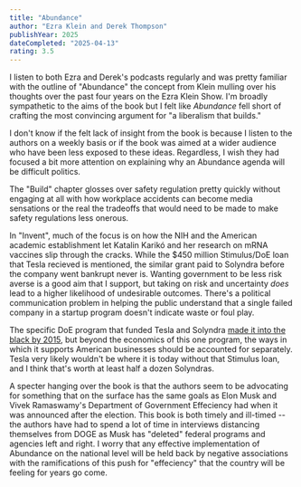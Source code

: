 ```yaml
---
title: "Abundance"
author: "Ezra Klein and Derek Thompson"
publishYear: 2025
dateCompleted: "2025-04-13"
rating: 3.5
---
```


I listen to both Ezra and Derek's podcasts regularly and was pretty familiar with the
outline of "Abundance" the concept from Klein mulling over his thoughts over the past four
years on the Ezra Klein Show. I'm broadly sympathetic to the aims of the book but I felt
like _Abundance_ fell short of crafting the most convincing argument for "a liberalism
that builds."

I don't know if the felt lack of insight from the book is because I listen to the authors
on a weekly basis or if the book was aimed at a wider audience who have been less exposed
to these ideas. Regardless, I wish they had focused a bit more attention on explaining why
an Abundance agenda will be difficult politics.

The "Build" chapter glosses over safety regulation pretty quickly without engaging at all
with how workplace accidents can become media sensations or the real the tradeoffs that
would need to be made to make safety regulations less onerous.

In "Invent", much of the focus is on how the NIH and the American academic establishment
let Katalin Karikó and her research on mRNA vaccines slip through the cracks. While the
$450 million Stimulus/DoE loan that Tesla recieved is mentioned, the similar grant paid to
Solyndra before the company went bankrupt never is. Wanting government to be less risk
averse is a good aim that I support, but taking on risk and uncertainty _does_ lead to a
higher likelihood of undesirable outcomes. There's a political communication problem in
helping the public understand that a single failed company in a startup program doesn't
indicate waste or foul play.

The specific DoE program that funded Tesla and Solyndra [made it into the black by
2015](https://archive.is/RpDqC), but beyond the economics of this one program, the ways in
which it supports American businesses should be accounted for separately. Tesla very
likely wouldn't be where it is today without that Stimulus loan, and I think that's worth
at least half a dozen Solyndras.

A specter hanging over the book is that the authors seem to be advocating for something
that on the surface has the same goals as Elon Musk and Vivek Ramaswamy's Department of
Government Effeciency had when it was announced after the election. This book is both
timely and ill-timed -- the authors have had to spend a lot of time in interviews
distancing themselves from DOGE as Musk has "deleted" federal programs and agencies left
and right. I worry that any effective implementation of Abundance on the national level
will be held back by negative associations with the ramifications of this push for
"effeciency" that the country will be feeling for years go come.

